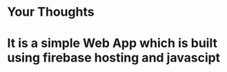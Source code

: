 # Your Thoughts


<h1> It is a simple Web App which is built using firebase hosting and javascipt </h1>
